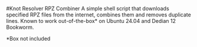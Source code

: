 #Knot Resolver RPZ Combiner
A simple shell script that downloads specified RPZ files from the internet, combines them and removes duplicate lines. Known to work out-of-the-box* on Ubuntu 24.04 and Dedian 12 Bookworm.

*Box not included